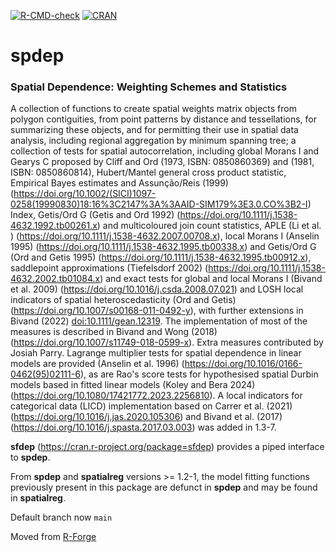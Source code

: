 <!-- badges: start -->
[![R-CMD-check](https://github.com/r-spatial/spdep/actions/workflows/check-standard.yaml/badge.svg)](https://github.com/r-spatial/spdep/actions/workflows/check-standard.yaml)
[![CRAN](http://www.r-pkg.org/badges/version/spdep)](https://cran.r-project.org/package=spdep)
<!-- badges: end -->

# spdep

### Spatial Dependence: Weighting Schemes and Statistics

A collection of functions to create spatial weights matrix objects from polygon contiguities, from point patterns by distance and tessellations, for summarizing these objects, and for permitting their use in spatial data analysis, including regional aggregation by minimum spanning tree; a collection of tests for spatial autocorrelation, including global Morans I and Gearys C proposed by Cliff and Ord (1973, ISBN: 0850860369) and (1981, ISBN: 0850860814), Hubert/Mantel general cross product statistic, Empirical Bayes estimates and Assunção/Reis (1999) (https://doi.org/10.1002/(SICI)1097-0258(19990830)18:16%3C2147%3A%3AAID-SIM179%3E3.0.CO%3B2-I) Index, Getis/Ord G (Getis and Ord 1992) (https://doi.org/10.1111/j.1538-4632.1992.tb00261.x) and multicoloured join count statistics, APLE (Li et al. ) (https://doi.org/10.1111/j.1538-4632.2007.00708.x), local Morans I (Anselin 1995) (https://doi.org/10.1111/j.1538-4632.1995.tb00338.x) and Getis/Ord G (Ord and Getis 1995) (https://doi.org/10.1111/j.1538-4632.1995.tb00912.x), saddlepoint approximations (Tiefelsdorf 2002) (https://doi.org/10.1111/j.1538-4632.2002.tb01084.x) and exact tests for global and local Morans I (Bivand et al. 2009) (https://doi.org/10.1016/j.csda.2008.07.021) and LOSH local indicators of spatial heteroscedasticity (Ord and Getis) (https://doi.org/10.1007/s00168-011-0492-y), with further extensions in Bivand (2022) <doi:10.1111/gean.12319>. The implementation of most of the measures is described in Bivand and Wong (2018) (https://doi.org/10.1007/s11749-018-0599-x). Extra measures contributed by Josiah Parry. Lagrange multiplier tests for spatial dependence in linear models are provided (Anselin et al. 1996) (https://doi.org/10.1016/0166-0462(95)02111-6), as are Rao's score tests for hypothesised spatial Durbin models based in fitted linear models (Koley and Bera 2024) (https://doi.org/10.1080/17421772.2023.2256810). A local indicators for categorical data (LICD) implementation based on Carrer et al. (2021) (https://doi.org/10.1016/j.jas.2020.105306) and Bivand et al. (2017) (https://doi.org/10.1016/j.spasta.2017.03.003) was added in 1.3-7.

**sfdep** (https://cran.r-project.org/package=sfdep) provides a piped interface to **spdep**.

From **spdep** and **spatialreg** versions >= 1.2-1, the model fitting functions previously present in this package are defunct in **spdep** and may be found in **spatialreg**.

Default branch now `main`

Moved from [R-Forge](https://r-forge.r-project.org/projects/spdep/)
